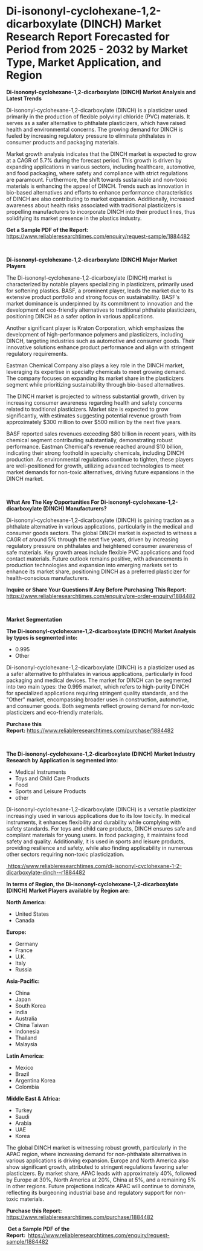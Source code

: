 <p><h1>Di-isononyl-cyclohexane-1,2-dicarboxylate (DINCH) Market Research Report Forecasted for Period from 2025 -  2032 by Market Type, Market Application, and Region</h1></p><p><strong>Di-isononyl-cyclohexane-1,2-dicarboxylate (DINCH) Market Analysis and Latest Trends</strong></p>
<p><p>Di-isononyl-cyclohexane-1,2-dicarboxylate (DINCH) is a plasticizer used primarily in the production of flexible polyvinyl chloride (PVC) materials. It serves as a safer alternative to phthalate plasticizers, which have raised health and environmental concerns. The growing demand for DINCH is fueled by increasing regulatory pressure to eliminate phthalates in consumer products and packaging materials. </p><p>Market growth analysis indicates that the DINCH market is expected to grow at a CAGR of 5.7% during the forecast period. This growth is driven by expanding applications in various sectors, including healthcare, automotive, and food packaging, where safety and compliance with strict regulations are paramount. Furthermore, the shift towards sustainable and non-toxic materials is enhancing the appeal of DINCH. Trends such as innovation in bio-based alternatives and efforts to enhance performance characteristics of DINCH are also contributing to market expansion. Additionally, increased awareness about health risks associated with traditional plasticizers is propelling manufacturers to incorporate DINCH into their product lines, thus solidifying its market presence in the plastics industry.</p></p>
<p><strong>Get a Sample PDF of the Report:&nbsp;</strong> <a href="https://www.reliableresearchtimes.com/enquiry/request-sample/1884482?utm_campaign=3528&utm_medium=2&utm_source=Github&utm_content=ia&utm_term=15042025&utm_id=di-isononyl-cyclohexane-12-dicarboxylate-dinch">https://www.reliableresearchtimes.com/enquiry/request-sample/1884482</a></p>
<p>&nbsp;</p>
<p><strong>Di-isononyl-cyclohexane-1,2-dicarboxylate (DINCH) Major Market Players</strong></p>
<p><p>The Di-isononyl-cyclohexane-1,2-dicarboxylate (DINCH) market is characterized by notable players specializing in plasticizers, primarily used for softening plastics. BASF, a prominent player, leads the market due to its extensive product portfolio and strong focus on sustainability. BASF's market dominance is underpinned by its commitment to innovation and the development of eco-friendly alternatives to traditional phthalate plasticizers, positioning DINCH as a safer option in various applications.</p><p>Another significant player is Kraton Corporation, which emphasizes the development of high-performance polymers and plasticizers, including DINCH, targeting industries such as automotive and consumer goods. Their innovative solutions enhance product performance and align with stringent regulatory requirements.</p><p>Eastman Chemical Company also plays a key role in the DINCH market, leveraging its expertise in specialty chemicals to meet growing demand. The company focuses on expanding its market share in the plasticizers segment while prioritizing sustainability through bio-based alternatives.</p><p>The DINCH market is projected to witness substantial growth, driven by increasing consumer awareness regarding health and safety concerns related to traditional plasticizers. Market size is expected to grow significantly, with estimates suggesting potential revenue growth from approximately $300 million to over $500 million by the next five years.</p><p>BASF reported sales revenues exceeding $80 billion in recent years, with its chemical segment contributing substantially, demonstrating robust performance. Eastman Chemical's revenue reached around $10 billion, indicating their strong foothold in specialty chemicals, including DINCH production. As environmental regulations continue to tighten, these players are well-positioned for growth, utilizing advanced technologies to meet market demands for non-toxic alternatives, driving future expansions in the DINCH market.</p></p>
<p>&nbsp;</p>
<p><strong>What Are The Key Opportunities For Di-isononyl-cyclohexane-1,2-dicarboxylate (DINCH) Manufacturers?</strong></p>
<p><p>Di-isononyl-cyclohexane-1,2-dicarboxylate (DINCH) is gaining traction as a phthalate alternative in various applications, particularly in the medical and consumer goods sectors. The global DINCH market is expected to witness a CAGR of around 5% through the next five years, driven by increasing regulatory pressure on phthalates and heightened consumer awareness of safe materials. Key growth areas include flexible PVC applications and food contact materials. Future outlook remains positive, with advancements in production technologies and expansion into emerging markets set to enhance its market share, positioning DINCH as a preferred plasticizer for health-conscious manufacturers.</p></p>
<p><strong>Inquire or Share Your Questions If Any Before Purchasing This Report:</strong> <a href="https://www.reliableresearchtimes.com/enquiry/pre-order-enquiry/1884482?utm_campaign=3528&utm_medium=2&utm_source=Github&utm_content=ia&utm_term=15042025&utm_id=di-isononyl-cyclohexane-12-dicarboxylate-dinch">https://www.reliableresearchtimes.com/enquiry/pre-order-enquiry/1884482</a></p>
<p>&nbsp;</p>
<p><strong>Market Segmentation</strong></p>
<p><strong>The Di-isononyl-cyclohexane-1,2-dicarboxylate (DINCH) Market Analysis by types is segmented into:</strong></p>
<p><ul><li>0.995</li><li>Other</li></ul></p>
<p><p>Di-isononyl-cyclohexane-1,2-dicarboxylate (DINCH) is a plasticizer used as a safer alternative to phthalates in various applications, particularly in food packaging and medical devices. The market for DINCH can be segmented into two main types: the 0.995 market, which refers to high-purity DINCH for specialized applications requiring stringent quality standards, and the "Other" market, encompassing broader uses in construction, automotive, and consumer goods. Both segments reflect growing demand for non-toxic plasticizers and eco-friendly materials.</p></p>
<p><strong>Purchase this Report:&nbsp;</strong><a href="https://www.reliableresearchtimes.com/purchase/1884482?utm_campaign=3528&utm_medium=2&utm_source=Github&utm_content=ia&utm_term=15042025&utm_id=di-isononyl-cyclohexane-12-dicarboxylate-dinch">https://www.reliableresearchtimes.com/purchase/1884482</a></p>
<p>&nbsp;</p>
<p><strong>The Di-isononyl-cyclohexane-1,2-dicarboxylate (DINCH) Market Industry Research by Application is segmented into:</strong></p>
<p><ul><li>Medical Instruments</li><li>Toys and Child Care Products</li><li>Food</li><li>Sports and Leisure Products</li><li>other</li></ul></p>
<p><p>Di-isononyl-cyclohexane-1,2-dicarboxylate (DINCH) is a versatile plasticizer increasingly used in various applications due to its low toxicity. In medical instruments, it enhances flexibility and durability while complying with safety standards. For toys and child care products, DINCH ensures safe and compliant materials for young users. In food packaging, it maintains food safety and quality. Additionally, it is used in sports and leisure products, providing resilience and safety, while also finding applicability in numerous other sectors requiring non-toxic plasticization.</p></p>
<p><a href="https://www.reliableresearchtimes.com/di-isononyl-cyclohexane-1-2-dicarboxylate-dinch--r1884482?utm_campaign=3528&utm_medium=2&utm_source=Github&utm_content=ia&utm_term=15042025&utm_id=di-isononyl-cyclohexane-12-dicarboxylate-dinch">&nbsp;https://www.reliableresearchtimes.com/di-isononyl-cyclohexane-1-2-dicarboxylate-dinch--r1884482</a></p>
<p><strong>In terms of Region, the Di-isononyl-cyclohexane-1,2-dicarboxylate (DINCH) Market Players available by Region are:</strong></p>
<p>
    <p> <strong> North America: </strong>
        <ul>
            <li>United States</li>
            <li>Canada</li>
        </ul>
        </p> 
    <p> <strong> Europe: </strong>
        <ul>
            <li>Germany</li>
            <li>France</li>
            <li>U.K.</li>
            <li>Italy</li>
            <li>Russia</li>
        </ul>
        </p> 
    <p> <strong> Asia-Pacific: </strong>
        <ul>
            <li>China</li>
            <li>Japan</li>
            <li>South Korea</li>
            <li>India</li>
            <li>Australia</li>
            <li>China Taiwan</li>
            <li>Indonesia</li>
            <li>Thailand</li>
            <li>Malaysia</li>
        </ul>
        </p> 
    <p> <strong> Latin America: </strong>
        <ul>
            <li>Mexico</li>
            <li>Brazil</li>
            <li>Argentina Korea</li>
            <li>Colombia</li>
        </ul>
        </p> 
    <p> <strong> Middle East & Africa: </strong>
        <ul>
            <li>Turkey</li>
            <li>Saudi</li>
            <li>Arabia</li>
            <li>UAE</li>
            <li>Korea</li>
        </ul>
    </p>
    </p>
<p><p>The global DINCH market is witnessing robust growth, particularly in the APAC region, where increasing demand for non-phthalate alternatives in various applications is driving expansion. Europe and North America also show significant growth, attributed to stringent regulations favoring safer plasticizers. By market share, APAC leads with approximately 40%, followed by Europe at 30%, North America at 20%, China at 5%, and a remaining 5% in other regions. Future projections indicate APAC will continue to dominate, reflecting its burgeoning industrial base and regulatory support for non-toxic materials.</p></p>
<p><strong>Purchase this Report: </strong><a href="https://www.reliableresearchtimes.com/purchase/1884482?utm_campaign=3528&utm_medium=2&utm_source=Github&utm_content=ia&utm_term=15042025&utm_id=di-isononyl-cyclohexane-12-dicarboxylate-dinch">https://www.reliableresearchtimes.com/purchase/1884482</a></p>
<p>&nbsp;<strong>Get a Sample PDF of the Report:&nbsp;&nbsp;</strong><a href="https://www.reliableresearchtimes.com/enquiry/request-sample/1884482?utm_campaign=3528&utm_medium=2&utm_source=Github&utm_content=ia&utm_term=15042025&utm_id=di-isononyl-cyclohexane-12-dicarboxylate-dinch">https://www.reliableresearchtimes.com/enquiry/request-sample/1884482</a></p>
<p><strong></strong></p>
<p><p></p><p></p><p></p></p>
